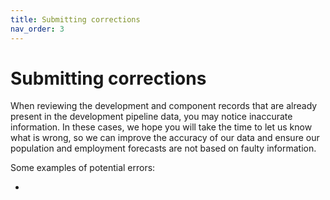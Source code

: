 ```yaml
---
title: Submitting corrections
nav_order: 3
---
```


# Submitting corrections

When reviewing the development and component records that are already present in the development pipeline data, you may notice inaccurate information. In these cases, we hope you will take the time to let us know what is wrong, so we can improve the accuracy of our data and ensure our population and employment forecasts are not based on faulty information.

Some examples of potential errors:

- 
